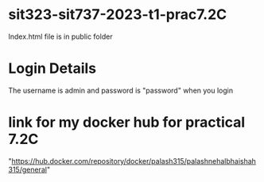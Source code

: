 # sit323-sit737-2023-t1-prac7.2C
Index.html file is in public folder

# Login Details
The username is admin and password is "password" when you login

# link for my docker hub for practical 7.2C
"https://hub.docker.com/repository/docker/palash315/palashnehalbhaishah315/general"
